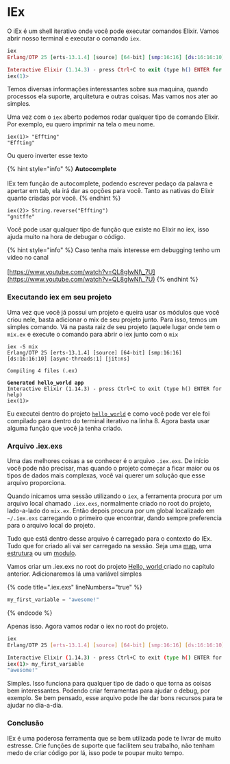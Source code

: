 # IEx

O iEx é um shell iterativo onde você pode executar comandos Elixir. Vamos abrir nosso terminal e executar o comando `iex`.

```elixir
iex
Erlang/OTP 25 [erts-13.1.4] [source] [64-bit] [smp:16:16] [ds:16:16:10] [async-threads:1] [jit:ns]

Interactive Elixir (1.14.3) - press Ctrl+C to exit (type h() ENTER for help)
iex(1)>
```

Temos diversas informações interessantes sobre sua maquina, quando processos ela suporte, arquitetura e outras coisas. Mas vamos nos ater ao simples.&#x20;

Uma vez com o `iex` aberto podemos rodar qualquer tipo de comando Elixir. Por exemplo, eu quero imprimir na tela o meu nome.

```
iex(1)> "Effting"
"Effting"
```

Ou quero inverter esse texto

{% hint style="info" %}
**Autocomplete**\
\
IEx tem função de autocomplete, podendo escrever pedaço da palavra e apertar em tab, ela irá dar as opções para você. Tanto as nativas do Elixir quanto criadas por você.
{% endhint %}

```
iex(2)> String.reverse("̀Effting")
"gnitffe"
```

Você pode usar qualquer tipo de função que existe no Elixir no iex, isso ajuda muito na hora de debugar o código.

{% hint style="info" %}
Caso tenha mais interesse em debugging tenho um vídeo no canal\
\
[https://www.youtube.com/watch?v=QL8gIwNI\_7U](https://www.youtube.com/watch?v=QL8gIwNI\_7U)
{% endhint %}

### Executando iex em seu projeto

Uma vez que você já possui um projeto e queira usar os módulos que você criou nele, basta adicionar o mix de seu projeto junto. Para isso, temos um simples comando. Vá na pasta raiz de seu projeto (aquele lugar onde tem o `mix.ex` e execute o comando para abrir o iex junto com o `mix`

<pre class="language-sh" data-line-numbers><code class="lang-sh">iex -S mix
Erlang/OTP 25 [erts-13.1.4] [source] [64-bit] [smp:16:16] [ds:16:16:10] [async-threads:1] [jit:ns]

Compiling 4 files (.ex)

<strong>Generated hello_world app
</strong>Interactive Elixir (1.14.3) - press Ctrl+C to exit (type h() ENTER for help)
iex(1)>
</code></pre>

Eu executei dentro do projeto [`hello_world`](meu-hello-world.md) e como você pode ver ele foi compilado para dentro do terminal iterativo na linha 8.  Agora basta usar alguma função que você ja tenha criado.

### Arquivo .iex.exs

Uma das melhores coisas a se conhecer é o arquivo `.iex.exs`. De início você pode não precisar, mas quando o projeto começar a ficar maior ou os tipos de dados mais complexas, você vai querer um solução que esse arquivo proporciona.

Quando inicamos uma sessão utilizando o `iex`, a ferramenta procura por um arquivo local chamado `.iex.exs`, normalmente criado no root do projeto, lado-a-lado do `mix.ex`. Então depois procura por um global localizado em `~/.iex.exs` carregando o primeiro que encontrar, dando sempre preferencia para o arquivo local do projeto.

Tudo que está dentro desse arquivo é carregado para o contexto do IEx. Tudo que for criado ali vai ser carregado na sessão. Seja uma [map](../basico/colecoes/mapas.md), uma [estrutura](../basico/colecoes/estruturas.md) ou um [modulo](../basico/modulos.md).&#x20;

Vamos criar um .iex.exs no root do projeto [Hello, world ](meu-hello-world.md)criado no capítulo anterior. Adicionaremos lá uma variável simples

{% code title=".iex.exs" lineNumbers="true" %}
```elixir
my_first_variable = "awesome!"
```
{% endcode %}

Apenas isso. Agora vamos rodar o iex no root do projeto.

```sh
iex       
Erlang/OTP 25 [erts-13.1.4] [source] [64-bit] [smp:16:16] [ds:16:16:10] [async-threads:1] [jit:ns]

Interactive Elixir (1.14.3) - press Ctrl+C to exit (type h() ENTER for help)
iex(1)> my_first_variable
"awesome!"
```

Simples. Isso funciona para qualquer tipo de dado o que torna as coisas bem interessantes. Podendo criar ferramentas para ajudar o debug, por exemplo. Se bem pensado, esse arquivo pode lhe dar bons recursos para te ajudar no dia-a-dia.

### Conclusão

IEx é uma poderosa ferramenta que se bem utilizada pode te livrar de muito estresse. Crie funções de suporte que facilitem seu trabalho, não tenham medo de criar código por lá, isso pode te poupar muito tempo.

###
